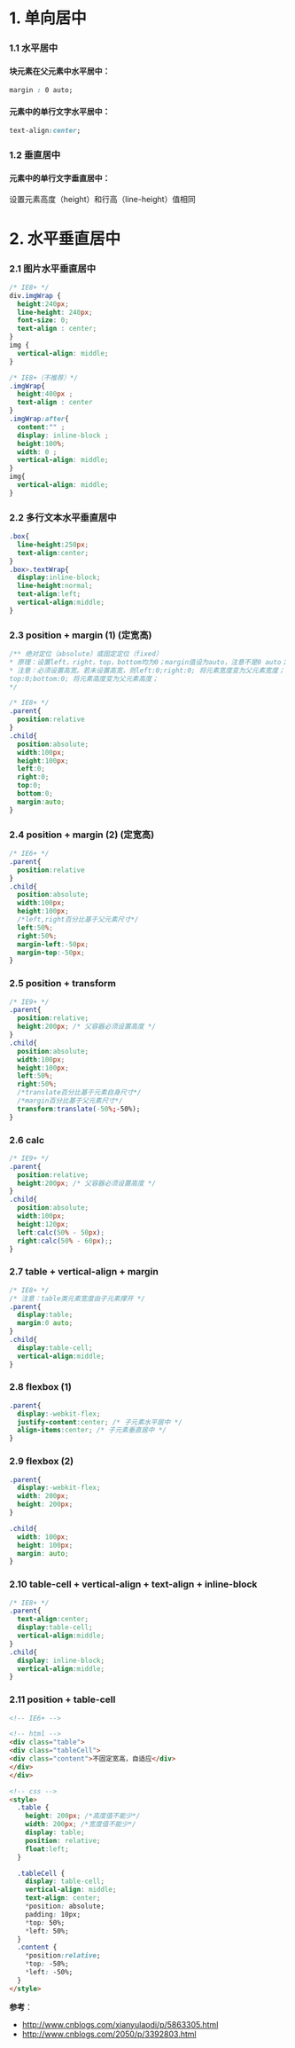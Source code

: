 # 1. 单向居中
### 1.1 水平居中
#### 块元素在父元素中水平居中：

```css
margin : 0 auto;
```
#### 元素中的单行文字水平居中：

```css
text-align:center;
```
### 1.2 垂直居中
#### 元素中的单行文字垂直居中：
设置元素高度（height）和行高（line-height）值相同

# 2. 水平垂直居中
### 2.1 图片水平垂直居中

```css
/* IE8+ */
div.imgWrap {
  height:240px;
  line-height: 240px;
  font-size: 0;
  text-align : center;
}
img {
  vertical-align: middle;
}

/* IE8+（不推荐）*/
.imgWrap{  
  height:400px ;
  text-align : center
}
.imgWrap:after{
  content:"" ;
  display: inline-block ;
  height:100%;
  width: 0 ;
  vertical-align: middle;
}
img{
  vertical-align: middle;
}
```
### 2.2 多行文本水平垂直居中

```css
.box{
  line-height:250px;
  text-align:center;
}
.box>.textWrap{
  display:inline-block;
  line-height:normal;
  text-align:left;
  vertical-align:middle;
}
```
### 2.3 position + margin (1) (定宽高)

```css
/** 绝对定位（absolute）或固定定位（fixed）
* 原理：设置left，right，top，bottom均为0；margin值设为auto，注意不是0 auto；
* 注意：必须设置高宽。若未设置高宽，则left:0;right:0; 将元素宽度变为父元素宽度；
top:0;bottom:0; 将元素高度变为父元素高度；
*/

/* IE8+ */
.parent{
  position:relative
}
.child{
  position:absolute;
  width:100px;
  height:100px;
  left:0;
  right:0;
  top:0;
  bottom:0;
  margin:auto;
}

```
### 2.4 position + margin (2) (定宽高)

```css
/* IE6+ */
.parent{
  position:relative
}
.child{
  position:absolute;
  width:100px;
  height:100px;
  /*left,right百分比基于父元素尺寸*/
  left:50%;
  right:50%;
  margin-left:-50px;
  margin-top:-50px;
}
```
### 2.5 position + transform

```css
/* IE9+ */
.parent{
  position:relative;
  height:200px; /* 父容器必须设置高度 */
}
.child{
  position:absolute;
  width:100px;
  height:100px;
  left:50%;
  right:50%;
  /*translate百分比基于元素自身尺寸*/
  /*margin百分比基于父元素尺寸*/
  transform:translate(-50%;-50%);
}
```

### 2.6 calc
```css
/* IE9+ */
.parent{
  position:relative;
  height:200px; /* 父容器必须设置高度 */
}
.child{
  position:absolute;
  width:100px;
  height:120px;
  left:calc(50% - 50px);
  right:calc(50% - 60px);;
}
```

### 2.7 table + vertical-align + margin

```css
/* IE8+ */
/* 注意：table类元素宽度由子元素撑开 */
.parent{
  display:table;
  margin:0 auto;
}
.child{
  display:table-cell;
  vertical-align:middle;
}
```
### 2.8 flexbox (1)

```css
.parent{
  display:-webkit-flex;
  justify-content:center; /* 子元素水平居中 */
  align-items:center; /* 子元素垂直居中 */
}
```
### 2.9 flexbox (2)

```css
.parent{
  display:-webkit-flex;
  width: 200px;
  height: 200px;
}

.child{
  width: 100px;
  height: 100px;
  margin: auto;
}
```

### 2.10 table-cell + vertical-align + text-align + inline-block   

```css
/* IE8+ */
.parent{
  text-align:center;
  display:table-cell;
  vertical-align:middle;
}
.child{
  display: inline-block;
  vertical-align:middle;
}
```
### 2.11 position + table-cell

```html
<!-- IE6+ -->

<!-- html -->
<div class="table">
<div class="tableCell">
<div class="content">不固定宽高，自适应</div>
</div>
</div>

<!-- css -->
<style>
  .table {
    height: 200px; /*高度值不能少*/
    width: 200px; /*宽度值不能少*/
    display: table;
    position: relative;
    float:left;
  }      

  .tableCell {
    display: table-cell;
    vertical-align: middle;
    text-align: center;        
    *position: absolute;
    padding: 10px;
    *top: 50%;
    *left: 50%;
  }
  .content {
    *position:relative;
    *top: -50%;
    *left: -50%;
  }
</style>

```

**参考**：    
- http://www.cnblogs.com/xianyulaodi/p/5863305.html
- http://www.cnblogs.com/2050/p/3392803.html